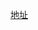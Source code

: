 [地址](https://github.com/jamiebuilds/babel-handbook/blob/master/translations/zh-Hans/plugin-handbook.md)
